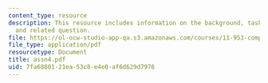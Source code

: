 ```yaml
---
content_type: resource
description: This resource includes information on the background, tasks to be performed
  and related question.
file: https://ol-ocw-studio-app-qa.s3.amazonaws.com/courses/11-953-comparative-land-use-and-transportation-planning-spring-2006/7fa6880121ea53c8e4e0af6d629d7976_assn4.pdf
file_type: application/pdf
resourcetype: Document
title: assn4.pdf
uid: 7fa68801-21ea-53c8-e4e0-af6d629d7976
---
```

